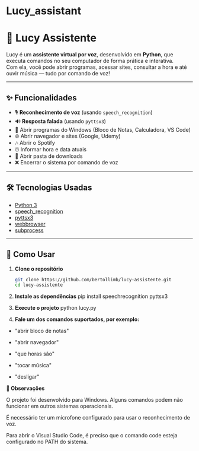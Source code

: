 # Lucy_assistant
# 🤖 Lucy Assistente

Lucy é um **assistente virtual por voz**, desenvolvido em **Python**, que executa comandos no seu computador de forma prática e interativa.  
Com ela, você pode abrir programas, acessar sites, consultar a hora e até ouvir música — tudo por comando de voz!

---

## ✨ Funcionalidades

- 🎙 **Reconhecimento de voz** (usando `speech_recognition`)
- 🔊 **Resposta falada** (usando `pyttsx3`)
- 📝 Abrir programas do Windows (Bloco de Notas, Calculadora, VS Code)
- 🌐 Abrir navegador e sites (Google, Udemy)
- 🎶 Abrir o Spotify
- ⏰ Informar hora e data atuais
- 📂 Abrir pasta de downloads
- ❌ Encerrar o sistema por comando de voz

---

## 🛠 Tecnologias Usadas

- [Python 3](https://www.python.org/)
- [speech_recognition](https://pypi.org/project/SpeechRecognition/)
- [pyttsx3](https://pypi.org/project/pyttsx3/)
- [webbrowser](https://docs.python.org/3/library/webbrowser.html)
- [subprocess](https://docs.python.org/3/library/subprocess.html)

---

## 🚀 Como Usar

1. **Clone o repositório**
   ```bash
   git clone https://github.com/bertollimb/lucy-assistente.git
   cd lucy-assistente

2. **Instale as dependências**
pip install speechrecognition pyttsx3

3. **Execute o projeto**
python lucy.py

4. **Fale um dos comandos suportados, por exemplo:**

- "abrir bloco de notas"

- "abrir navegador"

- "que horas são"

- "tocar música"

- "desligar"

**📌 Observações**

O projeto foi desenvolvido para Windows. Alguns comandos podem não funcionar em outros sistemas operacionais.

É necessário ter um microfone configurado para usar o reconhecimento de voz.

Para abrir o Visual Studio Code, é preciso que o comando code esteja configurado no PATH do sistema.


